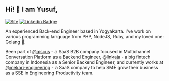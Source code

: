 ## Hi! 👋 I am Yusuf,

[![Site](https://img.shields.io/badge/-yusufs.medium.com-green?style=flat-square&logo=web&logoColor=white&link=https://yusufs.medium.com)](https://yusufs.medium.com)
[![Linkedin Badge](https://img.shields.io/badge/-yusufsyaifudin-blue?style=flat-square&logo=Linkedin&logoColor=white&link=https://www.linkedin.com/in/yusufsyaifudin)](https://www.linkedin.com/in/yusufsyaifudin)

An experienced Back-end Engineer based in Yogyakarta. I've work on various programming language from PHP, NodeJS, Ruby, and my loved one: Golang 🦦.

Been part of [@qiscus](https://github.com/qiscus) - a SaaS B2B company focused in Multichannel Conversation Platform as a Backend Engineer, [@linkaja](https://github.com/linkaja) - a big fintech company in Indonesia as a Senior Backend Engineer, and currently works at [@mekari-engineering](https://github.com/mekari-engineering) - a SaaS company to help SME grow their business as a SSE in Engineering Productivity team.
